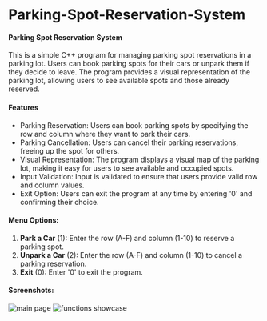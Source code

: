 # Parking-Spot-Reservation-System

#### Parking Spot Reservation System
This is a simple C++ program for managing parking spot reservations in a parking lot. 
Users can book parking spots for their cars or unpark them if they decide to leave.
The program provides a visual representation of the parking lot, allowing users to see available spots and those already reserved.

#### Features
- Parking Reservation: Users can book parking spots by specifying the row and column where they want to park their cars.
- Parking Cancellation: Users can cancel their parking reservations, freeing up the spot for others.
- Visual Representation: The program displays a visual map of the parking lot, making it easy for users to see available and occupied spots.
- Input Validation: Input is validated to ensure that users provide valid row and column values.
- Exit Option: Users can exit the program at any time by entering '0' and confirming their choice.

#### Menu Options:
1. **Park a Car** (1): Enter the row (A-F) and column (1-10) to reserve a parking spot.
2. **Unpark a Car** (2): Enter the row (A-F) and column (1-10) to cancel a parking reservation.
3. **Exit** (0): Enter '0' to exit the program.

#### Screenshots:
![main page](https://github.com/kafuteekito/Parking-Spot-Reservation-System/assets/150647815/14f3ebfa-a9a7-4d15-a3ab-5d3ff1c0f163)
![functions showcase](https://github.com/kafuteekito/Parking-Spot-Reservation-System/assets/150647815/bab121b5-1670-4497-9cf3-22ada760458b)
